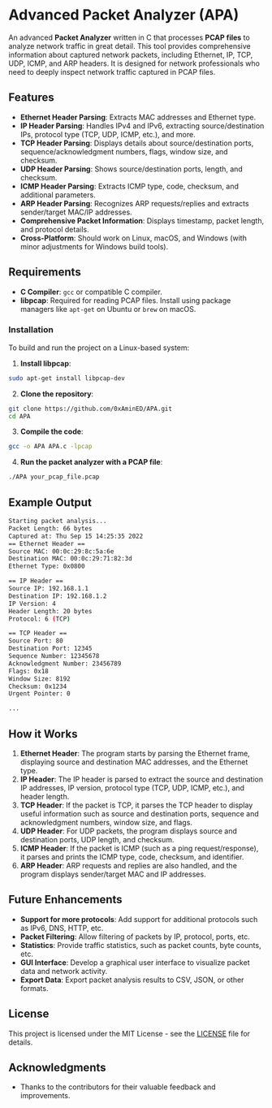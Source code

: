 # Advanced Packet Analyzer (APA)

An advanced **Packet Analyzer** written in C that processes **PCAP files** to analyze network traffic in great detail. This tool provides comprehensive information about captured network packets, including Ethernet, IP, TCP, UDP, ICMP, and ARP headers. It is designed for network professionals who need to deeply inspect network traffic captured in PCAP files.

## Features

- **Ethernet Header Parsing**: Extracts MAC addresses and Ethernet type.
- **IP Header Parsing**: Handles IPv4 and IPv6, extracting source/destination IPs, protocol type (TCP, UDP, ICMP, etc.), and more.
- **TCP Header Parsing**: Displays details about source/destination ports, sequence/acknowledgment numbers, flags, window size, and checksum.
- **UDP Header Parsing**: Shows source/destination ports, length, and checksum.
- **ICMP Header Parsing**: Extracts ICMP type, code, checksum, and additional parameters.
- **ARP Header Parsing**: Recognizes ARP requests/replies and extracts sender/target MAC/IP addresses.
- **Comprehensive Packet Information**: Displays timestamp, packet length, and protocol details.
- **Cross-Platform**: Should work on Linux, macOS, and Windows (with minor adjustments for Windows build tools).

## Requirements

- **C Compiler**: `gcc` or compatible C compiler.
- **libpcap**: Required for reading PCAP files. Install using package managers like `apt-get` on Ubuntu or `brew` on macOS.

### Installation

To build and run the project on a Linux-based system:

1. **Install libpcap**:

```bash
sudo apt-get install libpcap-dev
```

2. **Clone the repository**:

```bash
git clone https://github.com/0xAminED/APA.git
cd APA
```
3. **Compile the code**:

```bash
gcc -o APA APA.c -lpcap
```
4. **Run the packet analyzer with a PCAP file**:

```bash
./APA your_pcap_file.pcap
```

## Example Output
```bash
Starting packet analysis...
Packet Length: 66 bytes
Captured at: Thu Sep 15 14:25:35 2022
== Ethernet Header ==
Source MAC: 00:0c:29:8c:5a:6e
Destination MAC: 00:0c:29:71:82:3d
Ethernet Type: 0x0800

== IP Header ==
Source IP: 192.168.1.1
Destination IP: 192.168.1.2
IP Version: 4
Header Length: 20 bytes
Protocol: 6 (TCP)

== TCP Header ==
Source Port: 80
Destination Port: 12345
Sequence Number: 12345678
Acknowledgment Number: 23456789
Flags: 0x18
Window Size: 8192
Checksum: 0x1234
Urgent Pointer: 0

...
```

## How it Works

1. **Ethernet Header**: The program starts by parsing the Ethernet frame, displaying source and destination MAC addresses, and the Ethernet type.
2. **IP Header**: The IP header is parsed to extract the source and destination IP addresses, IP version, protocol type (TCP, UDP, ICMP, etc.), and header length.
3. **TCP Header**: If the packet is TCP, it parses the TCP header to display useful information such as source and destination ports, sequence and acknowledgment numbers, window size, and flags.
4. **UDP Header**: For UDP packets, the program displays source and destination ports, UDP length, and checksum.
5. **ICMP Header**: If the packet is ICMP (such as a ping request/response), it parses and prints the ICMP type, code, checksum, and identifier.
6. **ARP Header**: ARP requests and replies are also handled, and the program displays sender/target MAC and IP addresses.


## Future Enhancements
- **Support for more protocols**: Add support for additional protocols such as IPv6, DNS, HTTP, etc.
- **Packet Filtering**: Allow filtering of packets by IP, protocol, ports, etc.
- **Statistics**: Provide traffic statistics, such as packet counts, byte counts, etc.
- **GUI Interface**: Develop a graphical user interface to visualize packet data and network activity.
- **Export Data**: Export packet analysis results to CSV, JSON, or other formats.

## License

This project is licensed under the MIT License - see the [LICENSE](LICENSE) file for details.

## Acknowledgments

- Thanks to the contributors for their valuable feedback and improvements.







